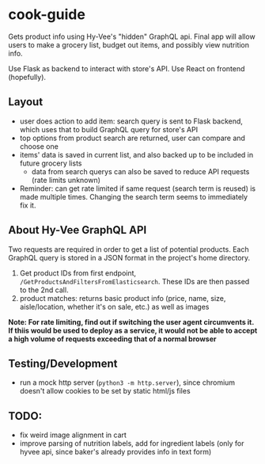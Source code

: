 # cook-guide

Gets product info using Hy-Vee's "hidden" GraphQL api.  Final app will allow users to make a grocery list, budget out items, and possibly view nutrition info.   

Use Flask as backend to interact with store's API.  Use React on frontend (hopefully).

## Layout
- user does action to add item: search query is sent to Flask backend, which uses that to build GraphQL query for store's API
- top options from product search are returned, user can compare and choose one
- items' data is saved in current list, and also backed up to be included in future grocery lists
	- data from search querys can also be saved to reduce API requests (rate limits unknown)
- Reminder: can get rate limited if same request (search term is reused) is made multiple times. Changing the search term seems to immediately fix it.

## About Hy-Vee GraphQL API

Two requests are required in order to get a list of potential products. Each GraphQL query is stored in a JSON format in the project's home directory.

1. Get product IDs from first endpoint, `/GetProductsAndFiltersFromElasticsearch`.  These IDs are then passed to the 2nd call.
2. product matches: returns basic product info (price, name, size, aisle/location, whether it's on sale, etc.) as well as images

**Note: For rate limiting, find out if switching the user agent circumvents it.  If thiis would be used to deploy as a service, it would not be able to accept a high volume of requests exceeding that of a normal browser**

## Testing/Development
- run a mock http server (`python3 -m http.server`), since chromium doesn't allow cookies to be set by static html/js files

## TODO:
- fix weird image alignment in cart
- improve parsing of nutrition labels, add for ingredient labels (only for hyvee api, since baker's already provides info in text form)
